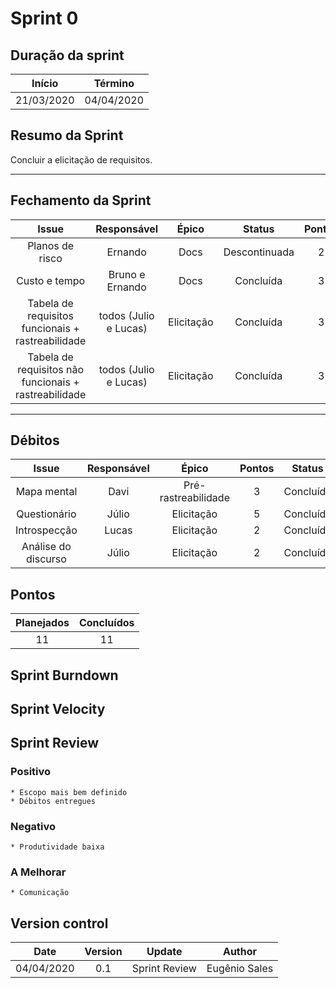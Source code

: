 # Sprint 0

## Duração da sprint
| Início | Término |      
|:-----:|:--------:|
| 21/03/2020 | 04/04/2020 |

## Resumo da Sprint
Concluir a elicitação de requisitos.

___
## Fechamento da Sprint

|Issue|Responsável|Épico|Status| Pontos|
|:---:|:---------:|:---:|:----:|:----:|
| Planos de risco | Ernando | Docs | Descontinuada | 2 |
| Custo e tempo | Bruno e Ernando | Docs | Concluída | 3 |
| Tabela de requisitos funcionais + rastreabilidade | todos (Julio e Lucas) | Elicitação | Concluída | 3 | 
| Tabela de requisitos não funcionais + rastreabilidade | todos (Julio e Lucas) | Elicitação | Concluída | 3  |

___

## Débitos

|Issue|Responsável|Épico|Pontos| Status
|:---:|:---------:|:---:|:----:|:------:|
| Mapa mental| Davi | Pré-rastreabilidade | 3 | Concluída |
| Questionário | Júlio | Elicitação | 5 | Concluída |
| Introspecção | Lucas | Elicitação | 2 | Concluída |
| Análise do discurso | Júlio | Elicitação | 2 | Concluída |

## Pontos
| Planejados | Concluídos |      
|:----------:|:----------:|
| 11 | 11 |


## Sprint Burndown

## Sprint Velocity

## Sprint Review

### Positivo
    * Escopo mais bem definido
    * Débitos entregues

### Negativo
    * Produtividade baixa

### A Melhorar
    * Comunicação

## Version control

|Date|Version|Update|Author|
|:--:|:----:|:-------:|:---:|
|04/04/2020|0.1|Sprint Review|Eugênio Sales|